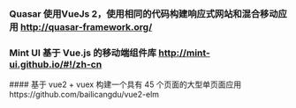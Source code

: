 ### Quasar 使用VueJs 2，使用相同的代码构建响应式网站和混合移动应用 http://quasar-framework.org/
### Mint UI 基于 Vue.js 的移动端组件库 http://mint-ui.github.io/#!/zh-cn
<!--------------------------------------!>
#### 基于 vue2 + vuex 构建一个具有 45 个页面的大型单页面应用  https://github.com/bailicangdu/vue2-elm















